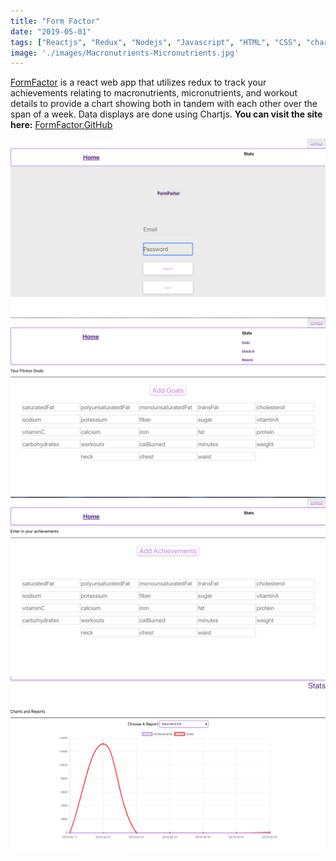 ```yaml
---
title: "Form Factor"
date: "2019-05-01"
tags: ["Reactjs", "Redux", "Nodejs", "Javascript", "HTML", "CSS", "chartjs"]
image: './images/Macronutrients-Micronutrients.jpg'
---
```


[FormFactor] is a react web app that utilizes redux to track your achievements relating to macronutrients, micronutrients, and workout details to provide a chart showing both in tandem with each other over the span of a week. Data displays are done using Chartjs. **You can visit the site here:** [FormFactor],[GitHub]


![](./FF1.png "Landing Page")
![](./FF2.png "Goals")
![](./FF3.png "Achievements")
![](./FF4.png "Stats")

<!--- reference links --->
[FormFactor]: <http://206.189.215.219:4000/#/>
[GitHub]: <https://github.com/ThomYohan/Fitness-Project>
